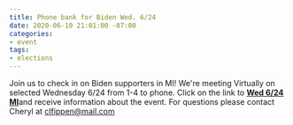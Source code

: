 ```yaml
---
title: Phone bank for Biden Wed. 6/24
date: 2020-06-10 21:01:00 -07:00
categories:
- event
tags:
- elections
---
```


Join us to check in on Biden supporters in MI! 
We're meeting Virtually on selected Wednesday 6/24 from 1-4 to phone.  Click on the link to [**Wed 6/24 MI**](https://docs.google.com/forms/d/e/1FAIpQLSeyGqP2kvFMLedltCD6aFKGLfcwCrFrl4br2xtZLKapRju4Og/viewform)and receive information about the event. For questions please contact Cheryl at clfippen@mail.com
